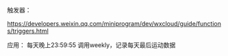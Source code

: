 触发器：

https://developers.weixin.qq.com/miniprogram/dev/wxcloud/guide/functions/triggers.html

应用：
每天晚上23:59:55 调用weekly，记录每天最后运动数据